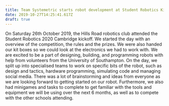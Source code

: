 ```yaml
---
title: Team Systemetric starts robot development at Student Robotics Kickoff
date: 2019-10-27T14:25:41.617Z
draft: true
---
```

On Saturday 26th October 2019, the Hills Road robotics club attended the Student Robotics 2020 Cambridge kickoff. We started the day with an overview of the competition, the rules and the prizes. We were also handed our kit boxes so we could look at the electronics we had to work with. We are excited to be a part of designing, building, and programming robots with help from volunteers from the University of Southampton. On the day, we split up into specialised teams to work on specific bits of the robot, such as design and tactics, hardware programming, simulating code and managing social media. There was a lot of brainstorming and ideas from everyone as we are looking forward to getting started on our robot. Furthermore, we also had minigames and tasks to complete to get familiar with the tools and equipment we will be using over the next 6 months, as well as to compete with the other schools attending.
